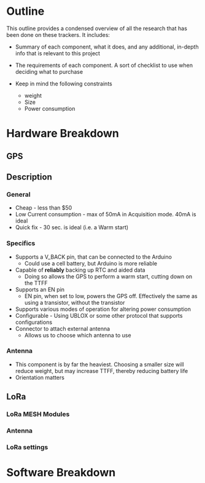 # Outline

This outline provides a condensed overview of all the research that has been done on these trackers. It includes:  

* Summary of each component, what it does, and any additional, in-depth info that is relevant to this project
*  The requirements of each component. A sort of checklist to use when deciding what to purchase

* Keep in mind the following constraints
	* weight
	* Size
	* Power consumption
	
# Hardware Breakdown
## GPS
## Description


### General
* Cheap - less than $50
* Low Current consumption - max of 50mA in Acquisition mode. 40mA is ideal
* Quick fix - 30 sec. is ideal (i.e. a Warm start)



### Specifics
* Supports a V_BACK pin, that can be connected to the Arduino
	* Could use a cell battery, but Arduino is more reliable
* Capable of **reliably** backing up RTC and aided data
	* Doing so allows the GPS to perform a warm start, cutting down on the TTFF
* Supports an EN pin
	* EN pin, when set to low, powers the GPS off. Effectively the same as using a transistor, without the transistor 
* Supports various modes of operation for altering power consumption
* Configurable - Using UBLOX or some other protocol that supports configurations
* Connector to attach external antenna
	* Allows us to choose which antenna to use

### Antenna
* This component is by far the heaviest. Choosing a smaller size will reduce weight, but may increase TTFF, thereby reducing battery life
* Orientation matters

## LoRa
### LoRa MESH Modules

### Antenna

### LoRa settings



# Software Breakdown
